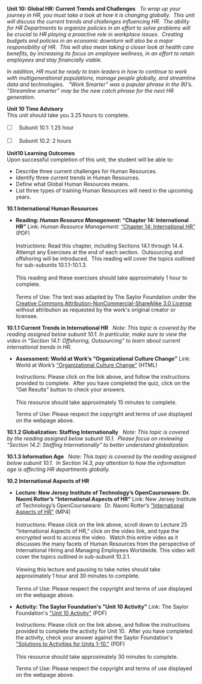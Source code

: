 **Unit 10: Global HR: Current Trends and Challenges** <span
id="10"></span> 
*To wrap up your journey in HR, you must take a look at how it is
changing globally.  This unit will discuss the current trends and
challenges influencing HR.  The ability for HR Departments to organize
policies in an effort to solve problems will be crucial to HR playing a
proactive role in workplace issues.  Creating budgets and policies in an
economic downturn will also be a major responsibility of HR.  This will
also mean taking a closer look at health care benefits, by increasing
its focus on employee wellness, in an effort to retain employees and
stay financially viable.*  
  
 *In addition, HR must be ready to train leaders in how to continue to
work with multigenerational populations, manage people globally, and
streamline data and technologies.   “Work Smarter” was a popular phrase
in the 90’s.  “Streamline smarter” may be the new catch phrase for the
next HR generation.*

**Unit 10 Time Advisory**  
This unit should take you 3.25 hours to complete.  
  
 <span
style="color: rgb(85, 85, 85); font-family: 'Myriad Pro', 'Gill Sans', 'Gill Sans MT', Calibri, sans-serif; font-size: 16px; line-height: 21px; text-align: left; -webkit-text-size-adjust: none; ">☐
   </span>Subunit 10.1: 1.25 hour  
  
 <span
style="color: rgb(85, 85, 85); font-family: 'Myriad Pro', 'Gill Sans', 'Gill Sans MT', Calibri, sans-serif; font-size: 16px; line-height: 21px; text-align: left; -webkit-text-size-adjust: none; ">☐
   </span>Subunit 10.2: 2 hours

**Unit10 Learning Outcomes**  
Upon successful completion of this unit, the student will be able to:  
  
-   Describe three current challenges for Human Resources.
-   Identify three current trends in Human Resources.
-   Define what Global Human Resources means.
-   List three types of training Human Resources will need in the
    upcoming years.

**10.1 International Human Resources** <span id="10.1"></span> 
-   **Reading: *Human Resource Management*: “Chapter 14: International
    HR”**
    Link: *Human Resource Management*: [“Chapter 14: International
    HR”](https://resources.saylor.org/archived/textbooks/Human%20Resource%20Management.pdf)
    (PDF)  
        
     Instructions: Read this chapter, including Sections 14.1 through
    14.4.  Attempt any Exercises at the end of each section.
     Outsourcing and offshoring will be introduced.  This reading will
    cover the topics outlined for sub-subunits 10.1.1-10.1.3.  
        
     This reading and these exercises should take approximately 1 hour
    to complete.  
        
     Terms of Use: The text was adapted by The Saylor Foundation under
    the [Creative Commons Attribution-NonCommercial-ShareAlike 3.0
    License](http://creativecommons.org/licenses/by-nc-sa/3.0/) without
    attribution as requested by the work's original creator or
    licensee. 

**10.1.1 Current Trends in International HR** <span id="10.1.1"></span> 
*Note: This topic is covered by the reading assigned below subunit 10.1.
In particular, make sure to view the video in “Section 14.1: Offshoring,
Outsourcing” to learn about current international trends in HR.*

-   **Assessment: World at Work’s “Organizational Culture Change”**
    Link: World at Work’s [“Organizational Culture
    Change”](http://www.worldatwork.org/waw/testknowledge/html/w4-selfquiz.html)
    (HTML)  
      
     Instructions: Please click on the link above, and follow the
    instructions provided to complete.  After you have completed the
    quiz, click on the “Get Results” button to check your answers.  
        
     This resource should take approximately 15 minutes to complete.  
      
     Terms of Use: Please respect the copyright and terms of use
    displayed on the webpage above. 

**10.1.2 Globalization: Staffing Internationally** <span
id="10.1.2"></span> 
*Note: This topic is covered by the reading assigned below subunit
10.1.  Please focus on reviewing “Section 14.2: Staffing
Internationally” to better understand globalization.*

**10.1.3 Information Age** <span id="10.1.3"></span> 
*Note: This topic is covered by the reading assigned below subunit 10.1.
 In Section 14.3, pay attention to how the information age is affecting
HR departments globally.*

**10.2 International Aspects of HR** <span id="10.2"></span> 
-   **Lecture: New Jersey Institute of Technology’s OpenCourseware: Dr.
    Naomi Rotter’s “International Aspects of HR”**
    Link: New Jersey Institute of Technology’s OpenCourseware:  Dr.
    Naomi Rotter’s [“International Aspects of
    HR”](http://ocw.njit.edu/som/hrm/hrm-303/index.php) (MP4)  
        
     Instructions: Please click on the link above, scroll down to
    Lecture 25 “International Aspects of HR,” click on the video link,
    and type the encrypted word to access the video.  Watch this entire
    video as it discusses the many facets of Human Resources from the
    perspective of International Hiring and Managing Employees
    Worldwide. This video will cover the topics outlined in sub-subunit
    10.2.1.  
        
     Viewing this lecture and pausing to take notes should take
    approximately 1 hour and 30 minutes to complete.  
        
     Terms of Use: Please respect the copyright and terms of use
    displayed on the webpage above. 

-   **Activity: The Saylor Foundation's "Unit 10 Activity"**
    Link: The Saylor Foundation's ["Unit 10
    Activity"](https://resources.saylor.org/archived/wp-content/uploads/2012/06/PRDV401-HR101-Units-1-10-Activities.pdf) (PDF)  
      
     Instructions: Please click on the link above, and follow the
    instructions provided to complete the activity for Unit 10.  After
    you have completed the activity, check your answer against the
    Saylor Foundation's ["Solutions to Activities for Units
    1-10."](https://resources.saylor.org/archived/wp-content/uploads/2012/06/PRDV401-HR101-Units-1-10-Activities-Answer-Key.pdf) (PDF)  
        
     This resource should take approximately 30 minutes to complete.  
      
     Terms of Use: Please respect the copyright and terms of use
    displayed on the webpage above. 


